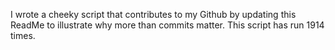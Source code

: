 I wrote a cheeky script that contributes to my Github by updating this ReadMe to illustrate why more than commits matter. This script has run 1914 times.